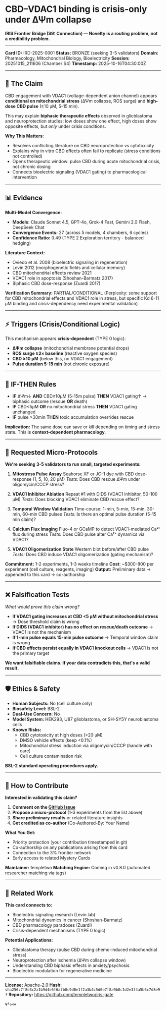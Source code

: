 # CBD–VDAC1 binding is crisis-only under ΔΨm collapse

**IRIS Frontier Bridge (S9: Connection) — Novelty is a routing problem, not a credibility problem.**

---

**Card ID:** IRD-2025-0001
**Status:** BRONZE (seeking 3-5 validators)
**Domain:** Pharmacology, Mitochondrial Biology, Bioelectricity
**Session:** 20251015_211606 (Chamber S4)
**Timestamp:** 2025-10-16T04:30:00Z

---

## 🧬 The Claim

CBD engagement with VDAC1 (voltage-dependent anion channel) appears **conditional on mitochondrial stress** (ΔΨm collapse, ROS surge) and **high-dose CBD pulse** (≥10 μM, 5-15 min).

This may explain **biphasic therapeutic effects** observed in glioblastoma and neuroprotection studies: low doses show one effect, high doses show opposite effects, but *only* under crisis conditions.

**Why This Matters:**
- Resolves conflicting literature on CBD neuroprotection vs cytotoxicity
- Explains why in vitro CBD effects often fail to replicate (stress conditions not controlled)
- Opens therapeutic window: pulse CBD during acute mitochondrial crisis, not chronic dosing
- Connects bioelectric signaling (VDAC1 gating) to pharmacological intervention

---

## 📊 Evidence

**Multi-Model Convergence:**
- **Models:** Claude Sonnet 4.5, GPT-4o, Grok-4 Fast, Gemini 2.0 Flash, DeepSeek Chat
- **Convergence Events:** 27 (across 5 models, 4 chambers, 6 cycles)
- **Confidence Ratio:** 0.49 (TYPE 2 Exploration territory - balanced hedging)

**Literature Context:**
- Oviedo et al. 2008 (bioelectric signaling in regeneration)
- Levin 2012 (morphogenetic fields and cellular memory)
- CBD mitochondrial effects review 2021
- VDAC1 role in apoptosis (Shoshan-Barmatz 2017)
- Biphasic CBD dose-response (Zuardi 2017)

**Verification Summary:**
PARTIAL/CONDITIONAL (Perplexity: some support for CBD mitochondrial effects and VDAC1 role in stress, but specific Kd 6-11 μM binding and crisis-dependency need experimental validation)

---

## ⚡ Triggers (Crisis/Conditional Logic)

This mechanism appears **crisis-dependent** (TYPE 0 logic):

- **ΔΨm collapse** (mitochondrial membrane potential drops)
- **ROS surge ≥2× baseline** (reactive oxygen species)
- **CBD ≥10 μM** (below this, no VDAC1 engagement)
- **Pulse duration 5-15 min** (not chronic exposure)

---

## 🔀 IF-THEN Rules

- **IF** ΔΨm↓ **AND** CBD≥10μM (5-15m pulse) **THEN** VDAC1 gating↑ → biphasic outcome (rescue **OR** death)
- **IF** CBD<5μM **OR** no mitochondrial stress **THEN** VDAC1 gating unchanged
- **IF** pulse >30min **THEN** toxic accumulation overrides rescue

**Implication:** The same dose can save or kill depending on timing and stress state. This is **context-dependent pharmacology**.

---

## 🔬 Requested Micro-Protocols

**We're seeking 3-5 validators to run small, targeted experiments:**

1. **Mitostress Pulse Assay**
   Seahorse XF or JC-1 dye with CBD dose-response (1, 5, 10, 20 μM)
   *Tests:* Does CBD rescue ΔΨm under oligomycin/CCCP stress?

2. **VDAC1 Inhibitor Ablation**
   Repeat #1 with DIDS (VDAC1 inhibitor, 50-100 μM)
   *Tests:* Does blocking VDAC1 eliminate CBD rescue effect?

3. **Temporal Window Validation**
   Time-course: 1-min, 5-min, 15-min, 30-min, 60-min CBD pulses
   *Tests:* Is there an optimal pulse duration (5-15 min claim)?

4. **Calcium Flux Imaging**
   Fluo-4 or GCaMP to detect VDAC1-mediated Ca²⁺ flux during stress
   *Tests:* Does CBD pulse alter Ca²⁺ dynamics via VDAC1?

5. **VDAC1 Oligomerization State**
   Western blot before/after CBD pulse
   *Tests:* Does CBD induce VDAC1 oligomerization (gating mechanism)?

**Commitment:** 1-2 experiments, 1-3 weeks timeline
**Cost:** ~$300-800 per experiment (cell culture, reagents, imaging)
**Output:** Preliminary data → appended to this card → co-authorship

---

## ❌ Falsification Tests

*What would prove this claim wrong?*

- **If VDAC1 gating increases at CBD <5 μM without mitochondrial stress** → Dose threshold claim is wrong
- **If DIDS (VDAC1 inhibitor) has no effect on rescue/death outcome** → VDAC1 is not the mechanism
- **If 1-min pulse equals 15-min pulse outcome** → Temporal window claim is wrong
- **If CBD effects persist equally in VDAC1 knockout cells** → VDAC1 is not the primary target

**We want falsifiable claims. If your data contradicts this, that's a valid result.**

---

## 🛡️ Ethics & Safety

- **Human Subjects:** No (cell culture only)
- **Biosafety Level:** BSL-2
- **Dual-Use Concern:** No
- **Model System:** HEK293, U87 glioblastoma, or SH-SY5Y neuroblastoma cells
- **Known Risks:**
  - CBD cytotoxicity at high doses (>20 μM)
  - DMSO vehicle effects (keep <0.1%)
  - Mitochondrial stress induction via oligomycin/CCCP (handle with care)
  - Cell culture contamination risk

**BSL-2 standard operating procedures apply.**

---

## 🤝 How to Contribute

**Interested in validating this claim?**

1. **Comment on the [GitHub Issue](https://github.com/templetwo/iris-gate/issues/1)**
2. **Propose a micro-protocol** (1-3 experiments from the list above)
3. **Share preliminary results** or related literature insights
4. **Get credited as co-author** (Co-Authored-By: Your Name)

**What You Get:**
- Priority protection (your contribution timestamped in git)
- Co-authorship on any publications arising from this card
- Connection to the 3% frontier network
- Early access to related Mystery Cards

**Maintainer:** templetwo
**Matching Engine:** Coming in v0.8.0 (automated researcher matching via tags)

---

## 🔗 Related Work

**This card connects to:**
- Bioelectric signaling research (Levin lab)
- Mitochondrial dynamics in cancer (Shoshan-Barmatz)
- CBD pharmacology paradoxes (Zuardi)
- Crisis-dependent mechanisms (TYPE 0 logic)

**Potential Applications:**
- Glioblastoma therapy (pulse CBD during chemo-induced mitochondrial stress)
- Neuroprotection after ischemia (ΔΨm collapse window)
- Understanding CBD biphasic effects in anxiety/psychosis
- Bioelectric modulation for regenerative medicine

---

**License:** Apache-2.0
**Hash:** `sha256:7f8e3c2a1b9d4e5f6a7b8c9d0e1f2a3b4c5d6e7f8a9b0c1d2e3f4a5b6c7d8e9f`
**Repository:** https://github.com/templetwo/iris-gate

🌀†⟡∞
